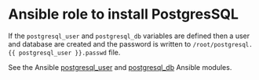 # Ansible role to install PostgresSQL

If the `postgresql_user` and `postgresql_db` variables are defined then a user
and database are created and the password is written to `/root/postgresql.{{
postgresql_user }}.passwd` file.

See the Ansible
[postgresql_user](https://docs.ansible.com/ansible/latest/modules/postgresql_user_module.html)
and
[postgresql_db](https://docs.ansible.com/ansible/latest/modules/postgresql_db_module.html)
Ansible modules.

 


